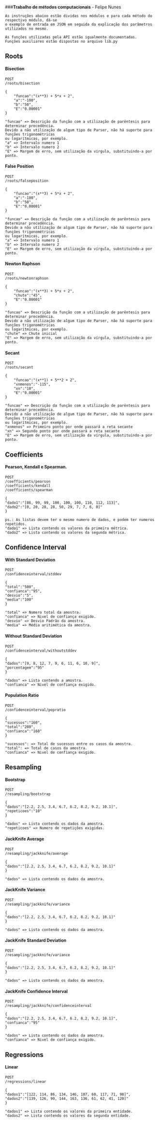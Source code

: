 ###**Trabalho de métodos computacionais** - Felipe Nunes

    As instruções abaixo estão dividas nos módulos e para cada método do respectivo módulo, dá-se 
    o exemplo de entrada em JSON em seguida da explicação dos parâmetros utilizados no mesmo.

    As funções utilizadas pela API estão igualmente documentadas.
    Funções auxiliares estão dispostas no arquivo lib.py
    
    
## Roots

#### Bisection
    POST
    /roots/bisection
    
    {
        "funcao":"(x**3) + 5*x + 2",
        "a":"-100",
        "b":"50",
        "E":"0.00001"
    }
    
    "funcao" => Descrição da função com a utilização de parêntesis para determinar precedência.
    Devido a não utilização de algum tipo de Parser, não há suporte para funções trigonométricas
    ou logarítmicas, por exemplo.
    "a" => Intervalo numero 1
    "b" => Intervalo numero 2 
    "E" => Margem de erro, sem utilização da vírgula, substituindo-a por ponto.
    

    
#### False Position
    POST
    /roots/falseposition
    
    {
        "funcao":"(x**3) + 5*x + 2",
        "a":"-100",
        "b":"50",
        "E":"0.00001"
    }
    
    "funcao" => Descrição da função com a utilização de parêntesis para determinar precedência.
    Devido a não utilização de algum tipo de Parser, não há suporte para funções trigonométricas
    ou logarítmicas, por exemplo.
    "a" => Intervalo numero 1
    "b" => Intervalo numero 2
    "E" => Margem de erro, sem utilização da vírgula, substituindo-a por ponto.
       
#### Newton Raphson
    POST
    /roots/newtonraphson
    
    {
        "funcao":"(x**3) + 5*x + 2",
        "chute":"45",
        "E":"0.00001"
    }
    
    "funcao" => Descrição da função com a utilização de parêntesis para determinar precedência.
    Devido a não utilização de algum tipo de Parser, não há suporte para funções trigonométricas
    ou logarítmicas, por exemplo.
    "chute" => Chute inicial
    "E" => Margem de erro, sem utilização da vírgula, substituindo-a por ponto.  
    
#### Secant
    POST
    /roots/secant
    
    {
        "funcao":"(x**1) + 5**2 + 2",
        "xnmenos":"-115",
        "xn":"10",
        "E":"0.00001"
    }
    
    "funcao" => Descrição da função com a utilização de parêntesis para determinar precedência.
    Devido a não utilização de algum tipo de Parser, não há suporte para funções trigonométricas
    ou logarítmicas, por exemplo.
    "xnmenos" => Primeiro ponto por onde passará a reta secante
    "xn" => Segundo ponto por onde passará a reta secante
    "E" => Margem de erro, sem utilização da vírgula, substituindo-a por ponto. 

## Coefficients

#### Pearson, Kendall e Spearman.
    POST
    /coefficients/pearson
    /coefficients/kendall
    /coefficients/spearman
    
    {
    "dado1":"[86, 99, 99, 100, 100, 100, 110, 112, 113]",
    "dado2":"[0, 20, 28, 28, 50, 29, 7, 7, 6, 0]"
    }
    
    ps.: As listas devem ter o mesmo numero de dados, e podem ter numeros repetidos.
    "dado1" => Lista contendo os valores da primeira métrica. 
    "dado2" => Lista contendo os valores da segunda métrica. 

## Confidence Interval

#### With Standard Deviation
    POST
    /confidenceinterval/stddev        

    {
    "total":"500",
    "confianca":"95",
    "desvio":"5",
    "media":"100"
    }
    
    "total" => Numero total da amostra.
    "confianca" => Nivel de confiança exigido.
    "desvio" => Desvio Padrão da amostra.
    "media" => Média aritimética da amostra.
    
#### Without Standard Deviation
    POST
    /confidenceinterval/withoutstddev 
    
    {
    "dados":"[9, 8, 12, 7, 9, 6, 11, 6, 10, 9]",
    "porcentagem":"95"
    }     
    
    "dados" => Lista contendo a amostra.
    "confianca" => Nivel de confiança exigido.
    
#### Population Ratio
    POST
    /confidenceinterval/popratio
    
    {
    "sucessos":"160",
    "total":"200",
    "confianca":"160"
    }
    
    "sucessos": => Total de sucessos entre os casos da amostra.
    "total": => Total de casos da amostra.
    "confianca" => Nivel de confiança exigido.
     
## Resampling
    
#### Bootstrap
    POST
    /resampling/bootstrap
    
    {
    "dados":"[2.2, 2.5, 3.4, 6.7, 6.2, 8.2, 9.2, 10.1]",
    "repeticoes":"10"
    }
    
    "dados" => Lista contendo os dados da amostra.
    "repeticoes" => Numero de repetições exigidas.
    
#### JackKnife Average
    POST
    /resampling/jackknife/average
    
    {
    "dados":"[2.2, 2.5, 3.4, 6.7, 6.2, 8.2, 9.2, 10.1]"
    }
    
    "dados" => Lista contendo os dados da amostra.

#### JackKnife Variance
    POST
    /resampling/jackknife/variance
    
    {
    "dados":"[2.2, 2.5, 3.4, 6.7, 6.2, 8.2, 9.2, 10.1]"
    }
    
    "dados" => Lista contendo os dados da amostra.

#### JackKnife Standard Deviation
    POST
    /resampling/jackknife/variance
    
    {
    "dados":"[2.2, 2.5, 3.4, 6.7, 6.2, 8.2, 9.2, 10.1]"
    }
    
    "dados" => Lista contendo os dados da amostra.
                
#### JackKnife Confidence Interval
    POST
    /resampling/jackknife/confidenceinterval
    
    {
    "dados":"[2.2, 2.5, 3.4, 6.7, 6.2, 8.2, 9.2, 10.1]",
    "confianca":"95"
    }
    
    "dados" => Lista contendo os dados da amostra. 
    "confianca" => Nivel de confiança exigido.
    
## Regressions

#### Linear
    POST
    /regressions/linear
    
    {
    "dados1":"[122, 114, 86, 134, 146, 107, 68, 117, 71, 98]",
    "dados2":"[139, 126, 90, 144, 163, 136, 61, 62, 41, 120]"
    }         
    
    "dados1" => Lista contendo os valores da primeira entidade.                              
    "dados2" => Lista contendo os valores da segunda entidade.                              
